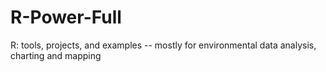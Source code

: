 R-Power-Full
============

R: tools, projects, and examples -- mostly for environmental data analysis, charting and mapping
